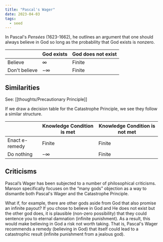 ```yaml
---
title: "Pascal's Wager"
date: 2023-04-03
tags:
  - seed
---
```


In Pascal's _Pensées_ (1623-1662), he outlines an argument that one should always believe in God so long as the probability that God exists is nonzero.

|               | God exists | God does not exist |
| ------------- | ---------- | ------------------ |
| Believe       | $\infty$   | Finite             |
| Don't believe | $-\infty$  | Finite             |

## Similarities

See: [[thoughts/Precautionary Principle]]

If we draw a decision table for the Catastrophe Principle, we see they follow a similar structure.

|                | Knowledge Condition is met | Knowledge Condition is not met |
| -------------- | -------------------------- | ------------------------------ |
| Enact e-remedy | Finite                     | Finite                         |
| Do nothing     | $-\infty$                  | Finite                         |

## Criticisms

Pascal’s Wager has been subjected to a number of philosophical criticisms. Manson specifically focuses on the “many gods” objection as a way to dismantle both Pascal's Wager and the Catastrophe Principle.

What if, for example, there are other gods aside from God that also promise an infinite payout? If you chose to believe in God and He does not exist but the other god does, it is plausible (non-zero possibility) that they could sentence you to eternal damnation (infinite punishment). As a result, this would make believing in God a risk not worth taking. That is, Pascal's Wager recommends a remedy (believing in God) that itself could lead to a catastrophic result (infinite punishment from a jealous god).
